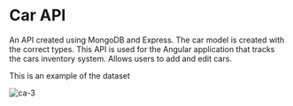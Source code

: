 # Car API

An API created using MongoDB and Express. The car model is created with the correct types. This API is used for the Angular application that tracks the cars inventory system. Allows users to add and edit cars.

This is an example of the dataset

![ca-3](https://user-images.githubusercontent.com/36013469/110217295-39c49e80-7e81-11eb-83e5-f4782779b273.png)
